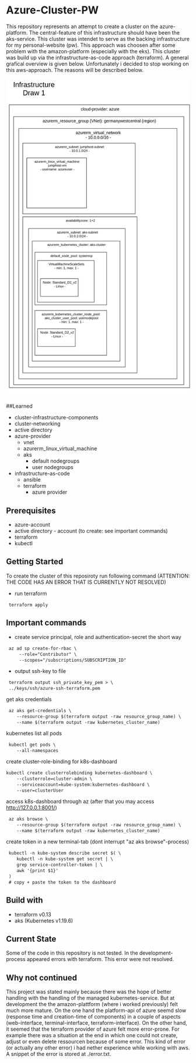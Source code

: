 # Azure-Cluster-PW
This repository represents an attempt to create a cluster on the azure-platform. The central-feature of this infrastructure should have been the aks-service. This cluster was intendet to serve as the backing infrastructure for my personal-website (pw). This approach was choosen after some problem with the amazon-platform (especially with the eks). This cluster was build up via the infrastructure-as-code approach (terraform). A general grafical overview is given below.
Unfortunately i decided to stop working on this aws-approach. The reasons will be described below.




![alt text](.github/images/infrastructure.png)


##Learned
 - cluster-infrastructure-components
 - cluster-networking
 - active directory
 - azure-provider
   - vnet
   - azurerm_linux_virtual_machine
   - aks
        - default nodegroups
        - user nodegroups
 - infrastructure-as-code
   - ansible
   - terraform
     - azure provider

## Prerequisites
- azure-account
- active directory - account (to create: see important commands)
- terraform
- kubectl

## Getting Started
To create the cluster of this reposiroty run following command (ATTENTION: THE CODE HAS AN ERROR THAT IS CURRENTLY NOT RESOLVED)
 - run terraform
```
 terraform apply
```

## Important commands
- create service principal, role and authentication-secret the short way
```
 az ad sp create-for-rbac \
     --role="Contributor" \
     --scopes="/subscriptions/SUBSCRIPTION_ID"
```

- output ssh-key to file
```
 terraform output ssh_private_key_pem > \
 ../keys/ssh/azure-ssh-terraform.pem
```

get aks credentials
```
 az aks get-credentials \
    --resource-group $(terraform output -raw resource_group_name) \
    --name $(terraform output -raw kubernetes_cluster_name)
```

kubernetes list all pods
```
 kubectl get pods \
    --all-namespaces
```

create cluster-role-binding for k8s-dashboard
```
kubectl create clusterrolebinding kubernetes-dashboard \
    --clusterrole=cluster-admin \
    --serviceaccount=kube-system:kubernetes-dashboard \
    --user=clusterUser
```

access k8s-dashboard through az (after that you may access http://127.0.0.1:8001/)
```
 az aks browse \
    --resource-group $(terraform output -raw resource_group_name) \
    --name $(terraform output -raw kubernetes_cluster_name)
```

create token in a new terminal-tab (dont interrupt "az aks browse"-process)
```
 kubectl -n kube-system describe secret $( \
    kubectl -n kube-system get secret | \
    grep service-controller-token | \
    awk '{print $1}'
 )
 # copy + paste the token to the dashboard
```


## Build with
- terraform v0.13
- aks (Kubernetes v1.19.6)


## Current State
Some of the code in this repository is not tested. In the development-process appeared errors with terraform. This error were not resolved.

## Why not continued
This project was stated mainly because there was the hope of better handling with the handling of the managed kubernetes-service. But at development the the amazon-plattform (where i worked previously) felt much more mature. On the one hand the platform-api of azure seemd slow (response time and creation-time of components) in a couple of aspects (web-interface, terminal-interface, terraform-interface). On the other hand, it seemed that the terraform provider of azure felt more error-prone. For example there was a situation at the end in which one could not create, adjust or even delete ressourcen because of some error. This kind of error (or actually any other error) i had nether experience while working with aws. A snippet of the error is stored at ./error.txt.
